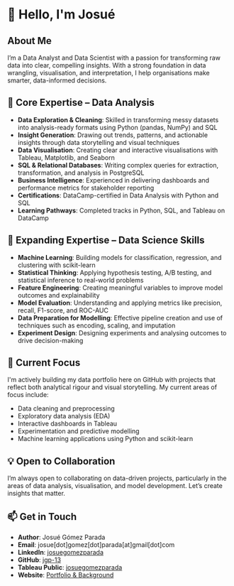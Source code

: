 # 👋 Hello, I'm Josué

## About Me
I’m a Data Analyst and Data Scientist with a passion for transforming raw data into clear, compelling insights. With a strong foundation in data wrangling, visualisation, and interpretation, I help organisations make smarter, data-informed decisions.

## 🎯 Core Expertise – Data Analysis
- **Data Exploration & Cleaning**: Skilled in transforming messy datasets into analysis-ready formats using Python (pandas, NumPy) and SQL  
- **Insight Generation**: Drawing out trends, patterns, and actionable insights through data storytelling and visual techniques  
- **Data Visualisation**: Creating clear and interactive visualisations with Tableau, Matplotlib, and Seaborn  
- **SQL & Relational Databases**: Writing complex queries for extraction, transformation, and analysis in PostgreSQL  
- **Business Intelligence**: Experienced in delivering dashboards and performance metrics for stakeholder reporting  
- **Certifications**: DataCamp-certified in Data Analysis with Python and SQL  
- **Learning Pathways**: Completed tracks in Python, SQL, and Tableau on DataCamp

## 🧠 Expanding Expertise – Data Science Skills
- **Machine Learning**: Building models for classification, regression, and clustering with scikit-learn  
- **Statistical Thinking**: Applying hypothesis testing, A/B testing, and statistical inference to real-world problems  
- **Feature Engineering**: Creating meaningful variables to improve model outcomes and explainability  
- **Model Evaluation**: Understanding and applying metrics like precision, recall, F1-score, and ROC-AUC  
- **Data Preparation for Modelling**: Effective pipeline creation and use of techniques such as encoding, scaling, and imputation  
- **Experiment Design**: Designing experiments and analysing outcomes to drive decision-making

## 🌱 Current Focus
I'm actively building my data portfolio here on GitHub with projects that reflect both analytical rigour and visual storytelling. My current areas of focus include:
- Data cleaning and preprocessing  
- Exploratory data analysis (EDA)  
- Interactive dashboards in Tableau  
- Experimentation and predictive modelling  
- Machine learning applications using Python and scikit-learn

## 💡 Open to Collaboration
I’m always open to collaborating on data-driven projects, particularly in the areas of data analysis, visualisation, and model development. Let’s create insights that matter.

## 📫 Get in Touch

- **Author**: Josué Gómez Parada  
- **Email**: josue[dot]gomez[dot]parada[at]gmail[dot]com  
- **LinkedIn**: [josuegomezparada](https://www.linkedin.com/in/josuegomezparada)  
- **GitHub**: [jgp-13](https://github.com/jgp-13)  
- **Tableau Public**: [josuegomezparada](https://public.tableau.com/app/profile/josuegomezparada/)  
- **Website**: [Portfolio & Background](https://public.tableau.com/app/profile/josue.gomez.parada/)  


